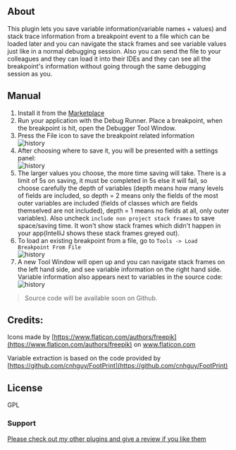 ## About
This plugin lets you save variable information(variable names + values) and stack trace information from a breakpoint event to a file which can be loaded later and you can navigate the stack frames and see variable values just like in a normal debugging session.
Also you can send the file to your colleagues and they can load it into their IDEs and they can see all the breakpoint's information without going through the same debugging session as you.
## Manual

1. Install it from the [Marketplace](https://plugins.jetbrains.com/plugin/14974-breakpoint-exporter-importer-with-variable-information)     
2. Run your application with the Debug Runner. Place a breakpoint, when the breakpoint is hit, open the Debugger Tool Window.
3. Press the File icon to save the breakpoint related information  
![history](/images/kep1.bmp)
4. After choosing where to save it, you will be presented with a settings panel:  
 ![history](/images/kep1_2.bmp)
5. The larger values you choose, the more time saving will take. There is a limit of 5s on saving, it must be completed in 5s else it will fail, so choose carefully the depth of variables (depth means how many levels of fields are included, so depth = 2 means only the fields of the most outer variables are included (fields of classes which are fields themselved are not included), depth = 1 means no fields at all, only outer variables). Also uncheck `include non project stack frames` to save space/saving time. It won't show stack frames which didn't happen in your app(IntelliJ shows these stack frames greyed out).
6. To load an existing breakpoint from a file, go to `Tools -> Load Breakpoint From File`  
 ![history](/images/kep2.bmp)
 7. A new Tool Window will open up and you can navigate stack frames on the left hand side, and see variable information on the right hand side. Variable information also appears next to variables in the source code:
 ![history](/images/kep3.bmp) 

> Source code will be available soon on Github.

## Credits:  
Icons made by [https://www.flaticon.com/authors/freepik](https://www.flaticon.com/authors/freepik) on 
www.flaticon.com  

Variable extraction is based on the code provided by [https://github.com/cnhguy/FootPrint](https://github.com/cnhguy/FootPrint)

## License
GPL

### Support 
[Please check out my other plugins and give a review if you like them](https://plugins.jetbrains.com/author/b008256f-d5e7-4092-a142-ce7029345cec)
